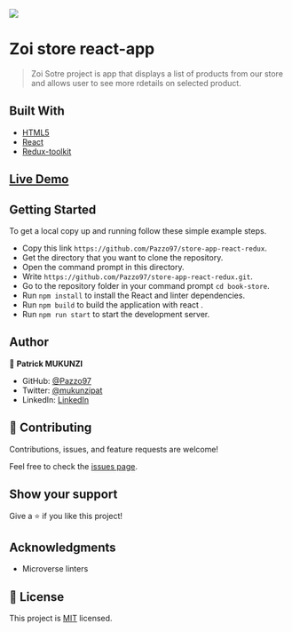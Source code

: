![](https://img.shields.io/badge/Microverse-blueviolet)

# Zoi store react-app

> Zoi Sotre project is app that displays a list of products from our store and allows user to see more rdetails on selected product.


## Built With

- [HTML5](https://html5.org/)
- [React](https://reactjs.org/)
- [Redux-toolkit](https://redux-toolkit.js.org/)

## [Live Demo](https://zoi-store.netlify.app/)

## Getting Started

To get a local copy up and running follow these simple example steps.

- Copy this link `https://github.com/Pazzo97/store-app-react-redux`.
- Get the directory that you want to clone the repository.
- Open the command prompt in this directory.
- Write `https://github.com/Pazzo97/store-app-react-redux.git`.
- Go to the repository folder in your command prompt `cd book-store`.
- Run `npm install` to install the React and linter dependencies.
- Run `npm build` to build the application with react .
- Run `npm run start` to start the development server.

## Author

👤 **Patrick MUKUNZI**

- GitHub: [@Pazzo97](https://github.com/Pazzo97)
- Twitter: [@mukunzipat](https://twitter.com/mukunzipat)
- LinkedIn: [LinkedIn](https://www.linkedin.com/in/patrick-mukunzi-8389861a9/)


## 🤝 Contributing

Contributions, issues, and feature requests are welcome!

Feel free to check the [issues page](../../issues/).

## Show your support

Give a ⭐️ if you like this project!

## Acknowledgments

- Microverse linters

## 📝 License

This project is [MIT](./MIT.md) licensed.
